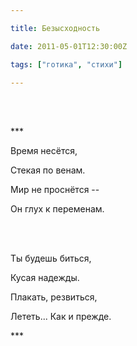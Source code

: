 ```yaml
---

title: Безысходность

date: 2011-05-01T12:30:00Z

tags: ["готика", "стихи"]

---
```


<br/><br/>

\*\*\*

Время несётся,

Стекая по венам.

Мир не проснётся --

Он глух к переменам.

<br/><br/>

Ты будешь биться,

Кусая надежды.

Плакать, резвиться,

Лететь... Как и прежде.

\*\*\*

<br/><br/>

